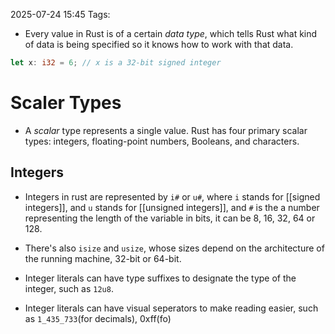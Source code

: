 2025-07-24 15:45
Tags: 

- Every value in Rust is of a certain _data type_, which tells Rust what kind of data is being specified so it knows how to work with that data.

```rust
let x: i32 = 6; // x is a 32-bit signed integer
```

# Scaler Types

- A _scalar_ type represents a single value. Rust has four primary scalar types: integers, floating-point numbers, Booleans, and characters.

## Integers

- Integers in rust are represented by `i#` or `u#`, where `i` stands for [[signed integers]], and `u` stands for [[unsigned integers]], and `#` is the a number representing the length of the variable in bits, it can be 8, 16, 32, 64 or 128.

- There's also `isize` and `usize`, whose sizes depend on the architecture of the running machine, 32-bit or 64-bit.

- Integer literals can have type suffixes to designate the type of the integer, such as `12u8`.

- Integer literals can have visual seperators to make reading easier, such as `1_435_733`(for  decimals), 0xff(fo)